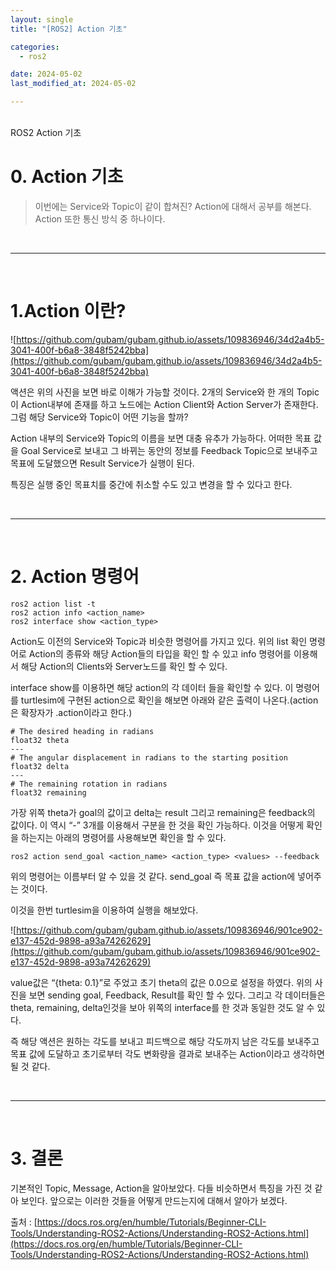 ```yaml
---
layout: single
title: "[ROS2] Action 기초"

categories:
  - ros2

date: 2024-05-02
last_modified_at: 2024-05-02

---
```

<br>
ROS2 Action 기초
<br>

# 0. Action 기초

> 이번에는 Service와 Topic이 같이 합쳐진? Action에 대해서 공부를 해본다. Action 또한 통신 방식 중 하나이다.
> 

<br>

---

<br>

# 1.Action 이란?


![https://github.com/gubam/gubam.github.io/assets/109836946/34d2a4b5-3041-400f-b6a8-3848f5242bba](https://github.com/gubam/gubam.github.io/assets/109836946/34d2a4b5-3041-400f-b6a8-3848f5242bba)

액션은 위의 사진을 보면 바로 이해가 가능할 것이다.  2개의 Service와 한 개의 Topic이 Action내부에 존재를 하고 노드에는 Action Client와 Action Server가 존재한다. 그럼 해당 Service와 Topic이 어떤 기능을 할까?

Action 내부의 Service와 Topic의 이름을 보면 대충 유추가 가능하다. 어떠한 목표 값을 Goal Service로 보내고 그 바뀌는 동안의 정보를 Feedback Topic으로 보내주고 목표에 도달했으면 Result Service가 실행이 된다. 

특징은 실행 중인 목표치를 중간에 취소할 수도 있고 변경을 할 수 있다고 한다.

<br>

---

<br>

# 2. Action 명령어

```docker
ros2 action list -t
ros2 action info <action_name>
ros2 interface show <action_type>
```

Action도 이전의 Service와 Topic과 비슷한 명령어를 가지고 있다. 위의 list 확인 명령어로 Action의 종류와 해당 Action들의 타입을 확인 할 수 있고 info 명령어를 이용해서 해당 Action의 Clients와 Server노드를 확인 할 수 있다.

interface show를 이용하면 해당 action의 각 데이터 들을 확인할 수 있다. 이 명령어를 turtlesim에 구현된 action으로 확인을 해보면 아래와 같은 출력이 나온다.(action은 확장자가 .action이라고 한다.)

```docker
# The desired heading in radians
float32 theta
---
# The angular displacement in radians to the starting position
float32 delta
---
# The remaining rotation in radians
float32 remaining
```

가장 위쪽 theta가 goal의 값이고 delta는 result 그리고 remaining은 feedback의 값이다. 이 역시 “-” 3개를 이용해서 구분을 한 것을 확인 가능하다. 이것을 어떻게 확인을 하는지는 아래의 명령어를 사용해보면 확인을 할 수 있다.

```docker
ros2 action send_goal <action_name> <action_type> <values> --feedback
```

위의 명령어는 이름부터 알 수 있을 것 같다. send_goal 즉 목표 값을 action에 넣어주는 것이다.

이것을 한번 turtlesim을 이용하여 실행을 해보았다.

![https://github.com/gubam/gubam.github.io/assets/109836946/901ce902-e137-452d-9898-a93a74262629](https://github.com/gubam/gubam.github.io/assets/109836946/901ce902-e137-452d-9898-a93a74262629)

value값은 “{theta: 0.1}”로 주었고 초기 theta의 값은 0.0으로 설정을 하였다. 위의 사진을 보면 sending goal, Feedback, Result를 확인 할 수 있다.  그리고 각 데이터들은 theta, remaining, delta인것을 보아 위쪽의 interface를 한 것과 동일한 것도 알 수 있다. 

즉 해당 액션은 원하는 각도를 보내고 피드백으로 해당 각도까지 남은 각도를 보내주고 목표 값에 도달하고 초기로부터 각도 변화량을 결과로 보내주는 Action이라고 생각하면 될 것 같다.

<br>

---

<br>

# 3. 결론

기본적인 Topic, Message, Action을 알아보았다. 다들 비슷하면서 특징을 가진 것 같아 보인다. 앞으로는 이러한 것들을 어떻게 만드는지에 대해서 알아가 보겠다. 

출처 : [https://docs.ros.org/en/humble/Tutorials/Beginner-CLI-Tools/Understanding-ROS2-Actions/Understanding-ROS2-Actions.html](https://docs.ros.org/en/humble/Tutorials/Beginner-CLI-Tools/Understanding-ROS2-Actions/Understanding-ROS2-Actions.html)
